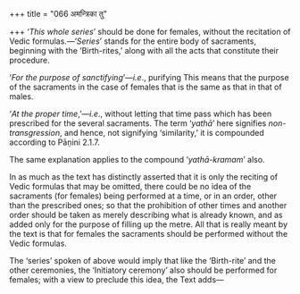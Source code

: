 +++
title = "066 अमन्त्रिका तु"

+++
‘*This whole series*’ should be done for females, without the recitation
of Vedic formulas.—‘*Series*’ stands for the entire body of sacraments,
beginning with the ‘Birth-rites,’ along with all the acts that
constitute their procedure.

‘*For the purpose of sanctifying*’—*i.e*., purifying This means that the
purpose of the sacraments in the case of females that is the same as
that in that of males.

‘*At the proper time*,’—*i.e*., without letting that time pass which has
been prescribed for the several sacraments. The term ‘*yathā*’ here
signifies *non-transgression*, and hence, not signifying ‘similarity,’
it is compounded according to Pāṇini 2.1.7.

The same explanation applies to the compound ‘*yathā-kramam*’ also.

In as much as the text has distinctly asserted that it is only the
reciting of Vedic formulas that may be omitted, there could be no idea
of the sacraments (for females) being performed at a time, or in an
order, other than the prescribed ones; so that the prohibition of other
times and another order should be taken as merely describing what is
already known, and as added only for the purpose of filling up the
metre. All that is really meant by the text is that for females the
sacraments should be performed without the Vedic formulas.

The ‘series’ spoken of above would imply that like the ‘Birth-rite’ and
the other ceremonies, the ‘Initiatory ceremony’ also should be performed
for females; with a view to preclude this idea, the Text adds—


